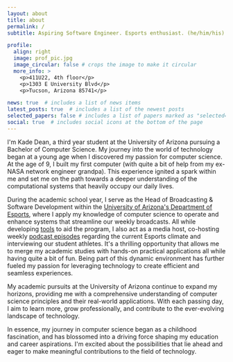 ```yaml
---
layout: about
title: about
permalink: /
subtitle: Aspiring Software Engineer. Esports enthusiast. (he/him/his).

profile:
  align: right
  image: prof_pic.jpg
  image_circular: false # crops the image to make it circular
  more_info: >
    <p>411U22, 4th floor</p>
    <p>1303 E University Blvd</p>
    <p>Tucson, Arizona 85741</p>

news: true  # includes a list of news items
latest_posts: true  # includes a list of the newest posts
selected_papers: false # includes a list of papers marked as "selected={true}"
social: true  # includes social icons at the bottom of the page
---
```

I'm Kade Dean, a third year student at the University of Arizona pursuing a Bachelor of Computer Science. My journey into the world of technology began at a young age when I discovered my passion for computer science. At the age of 9, I built my first computer (with quite a bit of help from my ex-NASA network engineer grandpa). This experience ignited a spark within me and set me on the path towards a deeper understanding of the computational systems that heavily occupy our daily lives.

During the academic school year, I serve as the Head of Broadcasting & Software Development within the <a href='https://esports.arizona.edu/'>University of Arizona's Department of Esports</a>, where I apply my knowledge of computer science to operate and enhance systems that streamline our weekly broadcasts. All while developing <a href='/projects/'>tools</a> to aid the program, I also act as a media host, co-hosting weekly <a href='https://www.youtube.com/@uarizonaesports'>podcast episodes</a> regarding the current Esports climate and interviewing our student athletes. It's a thrilling opportunity that allows me to merge my academic studies with hands-on practical applications all while having quite a bit of fun. Being part of this dynamic environment has further fueled my passion for leveraging technology to create efficient and seamless experiences.

My academic pursuits at the University of Arizona continue to expand my horizons, providing me with a comprehensive understanding of computer science principles and their real-world applications. With each passing day, I aim to learn more, grow professionally, and contribute to the ever-evolving landscape of technology.

In essence, my journey in computer science began as a childhood fascination, and has blossomed into a driving force shaping my education and career aspirations. I'm excited about the possibilities that lie ahead and eager to make meaningful contributions to the field of technology.
